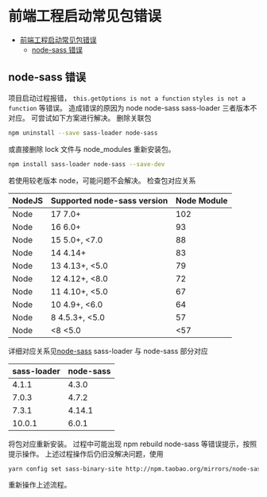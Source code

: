 # 前端工程启动常见包错误

<!-- @import "[TOC]" {cmd="toc" depthFrom=1 depthTo=6 orderedList=false} -->

<!-- code_chunk_output -->

- [前端工程启动常见包错误](#前端工程启动常见包错误)
  - [node-sass 错误](#node-sass-错误)

<!-- /code_chunk_output -->

## node-sass 错误

项目启动过程报错，
`this.getOptions is not a function`
`styles is not a function`
等错误。
造成错误的原因为
node node-sass sass-loader 三者版本不对应。
可尝试如下方案进行解决。
删除关联包

```sh
npm uninstall --save sass-loader node-sass
```

或直接删除 lock 文件与 node_modules
重新安装包。

```sh
npm install sass-loader node-sass --save-dev
```

若使用较老版本 node，可能问题不会解决。
检查包对应关系

| NodeJS | Supported node-sass version | Node Module |
| ------ | --------------------------- | ----------- |
| Node   | 17 7.0+                     | 102         |
| Node   | 16 6.0+                     | 93          |
| Node   | 15 5.0+, <7.0               | 88          |
| Node   | 14 4.14+                    | 83          |
| Node   | 13 4.13+, <5.0              | 79          |
| Node   | 12 4.12+, <8.0              | 72          |
| Node   | 11 4.10+, <5.0              | 67          |
| Node   | 10 4.9+, <6.0               | 64          |
| Node   | 8 4.5.3+, <5.0              | 57          |
| Node   | <8 <5.0                     | <57         |

详细对应关系见[node-sass](https://github.com/sass/node-sass)
sass-loader 与 node-sass 部分对应

| sass-loader | node-sass |
| ----------- | --------- |
| 4.1.1       | 4.3.0     |
| 7.0.3       | 4.7.2     |
| 7.3.1       | 4.14.1    |
| 10.0.1      | 6.0.1     |

将包对应重新安装。
过程中可能出现 npm rebuild node-sass 等错误提示，按照提示操作。
上述过程操作后仍旧没解决问题，使用

```sh
yarn config set sass-binary-site http://npm.taobao.org/mirrors/node-sass
```

重新操作上述流程。

